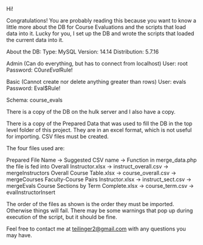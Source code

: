 Hi!

Congratulations! You are probably reading this because you want to know a little more about the DB for Course Evaluations and the scripts that load data into it. Lucky for you, I set up the DB and wrote the scripts that loaded the current data into it.

About the DB:
Type: MySQL
Version: 14.14
Distribution: 5.7.16

Admin (Can do everything, but has to connect from localhost)
User: root
Password: C0ur$eEval$Rule!

Basic (Cannot create nor delete anything greater than rows)
User: evals
Password: Eval$Rule!

Schema: course_evals

There is a copy of the DB on the hulk server and I also have a copy.

There is a copy of the Prepared Data that was used to fill the DB in the top level folder of this project. They are in an excel format, which is not useful for importing. CSV files must be created.

The four files used are:

Prepared File Name			->	Suggested CSV name	->	Function in merge_data.php the file is fed into
Overall Instructor.xlsx 		-> 	instruct_overall.csv	->	mergeInstructors
Overall Course Table.xlsx 		-> 	course_overall.csv 	->	mergeCourses
Faculty-Course Pairs Instructor.xlsx 	-> 	instruct_sect.csv	->	mergeEvals
Course Sections by Term Complete.xlsx 	-> 	course_term.csv		->	evalInstructorInsert

The order of the files as shown is the order they must be imported. Otherwise things will fail. There may be some warnings that pop up during execution of the script, but it should be fine.

Feel free to contact me at teilinger2@gmail.com with any questions you may have.
